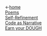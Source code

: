 &lt;-[home](/)  
[Poems](./poems.html)  
[Self-Refinement](./refinement.html)  
[Code as Narrative](code_as_narrative.html)  
[Earn your DOUGH](earn_your_dough.html)  


